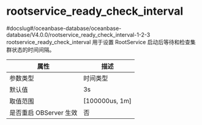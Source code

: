 rootservice_ready_check_interval 
=====================================================
#docslug#/oceanbase-database/oceanbase-database/V4.0.0/rootservice_ready_check_interval-1-2-3
rootservice_ready_check_interval 用于设置 RootService 启动后等待和检查集群状态的时间间隔。


|      **属性**      |      **描述**      |
|------------------|------------------|
| 参数类型             | 时间类型             |
| 默认值              | 3s               |
| 取值范围             | \[100000us, 1m\] |
| 是否重启 OBServer 生效 | 否                |



